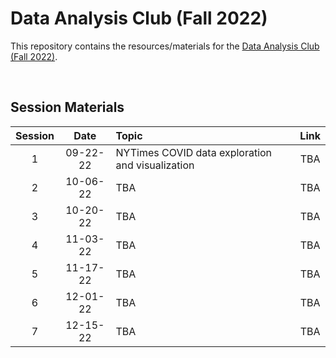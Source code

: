 # Data Analysis Club (Fall 2022)

This repository contains the resources/materials for the [Data Analysis Club (Fall 2022)](https://computationalbiomed.hms.harvard.edu/education/data-analysis-club/). 

<br/>


## Session Materials

|Session| Date     | Topic | Link          |
|:-----:|:--------:|:------|:-------------:|
| 1 | 09-22-22 | NYTimes COVID data exploration and visualization | TBA |
| 2 | 10-06-22 | TBA | TBA |
| 3 | 10-20-22 | TBA | TBA |
| 4 | 11-03-22 | TBA | TBA |
| 5 | 11-17-22 | TBA | TBA |
| 6 | 12-01-22 | TBA | TBA |
| 7 | 12-15-22 | TBA | TBA |
